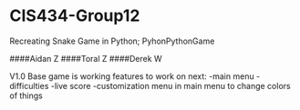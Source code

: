 # CIS434-Group12
Recreating Snake Game in Python; PyhonPythonGame

####Aidan Z
####Toral Z
####Derek W


V1.0 Base game is working
  features to work on next:
    -main menu
    -difficulties
    -live score
    -customization menu in main menu to change colors of things
    
